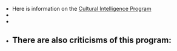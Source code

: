 - Here is information on the [Cultural Intelligence Program](https://culturalq.com)
- 
- 
- There are also criticisms of this program: 
    - 
